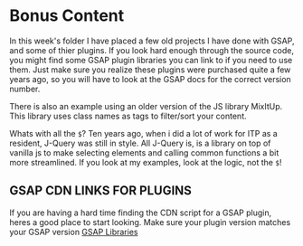 # Bonus Content

In this week's folder I have placed a few old projects I have done with GSAP, and some of thier plugins. If you look hard enough through the source code, you might find some GSAP plugin libraries you can link to if you need to use them. Just make sure you realize these plugins were purchased quite a few years ago, so you will have to look at the GSAP docs for the correct version number.

There is also an example using an older version of the JS library MixItUp. This library uses class names as tags to filter/sort your content.

Whats with all the `$`? Ten years ago, when i did a lot of work for ITP as a resident, J-Query was still in style. All J-Query is, is a library on top of vanilla js to make selecting elements and calling common functions a bit more streamlined. If you look at my examples, look at the logic, not the `$`!

## GSAP CDN LINKS FOR PLUGINS
If you are having a hard time finding the CDN script for a GSAP plugin, heres a good place to start looking. Make sure your plugin version matches your GSAP version
[GSAP Libraries](https://cdnjs.com/libraries/gsap)

